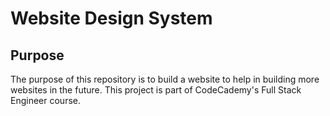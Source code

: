 # Website Design System

## Purpose

The purpose of this repository is to build a website to help in building more websites in the future. This project is part of CodeCademy's Full Stack Engineer course.
